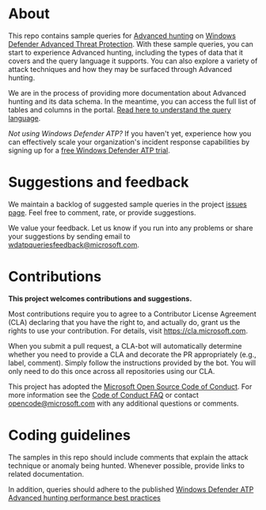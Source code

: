 # About
This repo contains sample queries for [Advanced hunting](https://securitycenter.windows.com/hunting) on [Windows Defender Advanced Threat Protection](https://www.microsoft.com/en-us/windowsforbusiness/windows-atp?ocid=queryrepogit).
With these sample queries, you can start to experience Advanced hunting, including the types of data that it covers and the query language it supports. You can also explore a variety of attack techniques and how they may be surfaced through Advanced hunting.

We are in the process of providing more documentation about Advanced hunting and its data schema. In the meantime, you can access the full list of tables and columns in the portal. [Read here to understand the query language](https://go.microsoft.com/fwlink/?linkid=866515).

*Not using Windows Defender ATP?* If you haven't yet, experience how you can effectively scale your organization's incident response capabilities by signing up for a [free Windows Defender ATP trial](https://www.microsoft.com/en-us/windowsforbusiness/windows-atp?ocid=queryrepogit). 

# Suggestions and feedback
We maintain a backlog of suggested sample queries in the project [issues page](https://github.com/Microsoft/WindowsDefenderATP-Hunting-Queries/issues). Feel free to comment, rate, or provide suggestions.

We value your feedback. Let us know if you run into any problems or share your suggestions by sending email to wdatpqueriesfeedback@microsoft.com.

# Contributions

<b>This project welcomes contributions and suggestions.</b>

Most contributions require you to agree to a Contributor License Agreement (CLA) declaring that you have the right to,
and actually do, grant us the rights to use your contribution. For details, visit
https://cla.microsoft.com.

When you submit a pull request, a CLA-bot will automatically determine whether you need
to provide a CLA and decorate the PR appropriately (e.g., label, comment). Simply follow the
instructions provided by the bot. You will only need to do this once across all repositories using our CLA.

This project has adopted the [Microsoft Open Source Code of Conduct](https://opensource.microsoft.com/codeofconduct/).
For more information see the [Code of Conduct FAQ](https://opensource.microsoft.com/codeofconduct/faq/)
or contact [opencode@microsoft.com](mailto:opencode@microsoft.com) with any additional questions or comments.

# Coding guidelines
The samples in this repo should include comments that explain the attack technique or anomaly being hunted. Whenever possible, provide links to related documentation.

In addition, queries should adhere to the published [Windows Defender ATP Advanced hunting performance best practices](https://docs.microsoft.com/en-us/windows/security/threat-protection/windows-defender-atp/advanced-hunting-best-practices-windows-defender-advanced-threat-protection)
